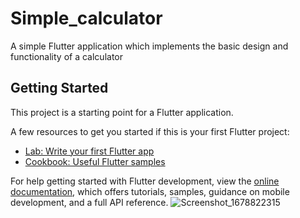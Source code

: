 # Simple_calculator

A simple Flutter application which implements the basic design and functionality of a calculator

## Getting Started

This project is a starting point for a Flutter application.

A few resources to get you started if this is your first Flutter project:

- [Lab: Write your first Flutter app](https://docs.flutter.dev/get-started/codelab)
- [Cookbook: Useful Flutter samples](https://docs.flutter.dev/cookbook)

For help getting started with Flutter development, view the
[online documentation](https://docs.flutter.dev/), which offers tutorials,
samples, guidance on mobile development, and a full API reference.
![Screenshot_1678822315](https://user-images.githubusercontent.com/105553867/225116818-d955ae9e-879a-438d-a23e-22012462e254.png)
